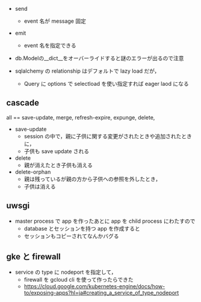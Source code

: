 - send
  - event 名が message 固定
- emit
  - event 名を指定できる
  
- db.Modelの__dict__をオーバーライドすると謎のエラーが出るので注意

- sqlalchemy の relationship はデフォルトで lazy load だが，
    - Query に options で selectload を使い指定すれば eager laod になる
    
## cascade
all == save-update, merge, refresh-expire, expunge, delete,
- save-update
    - session の中で，親に子供に関する変更がされたときや追加されたときに，
    - 子供も save update される 
- delete
    - 親が消えたとき子供も消える
- delete-orphan
    - 親は残っているが親の方から子供への参照を外したとき，
    - 子供は消える
    
## uwsgi
- master process で app を作ったあとに app を child process にわたすので
    - database とセッションを持つ app を作成すると
    - セッションもコピーされてなんかバグる
    
## gke と firewall
- service の type に nodeport を指定して，
    - firewall を gcloud cli を使って作ったらできた
    - https://cloud.google.com/kubernetes-engine/docs/how-to/exposing-apps?hl=ja#creating_a_service_of_type_nodeport
